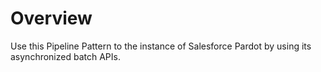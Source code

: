 # Overview

Use this Pipeline Pattern to the instance of Salesforce Pardot by using its  asynchronized batch APIs.&#x20;





